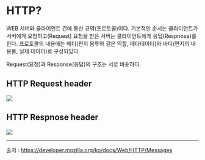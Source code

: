 # HTTP?

WEB 서버와 클라이언트 간에 통신 규약(프로토콜)이다. 기본적인 순서는 클라이언트가 서버에게 요청하고(Request) 요청을 받은 서버는 클라이언트에게 응답(Respnose)를 한다. 프로토콜의 내용에는 헤더(편지 봉투와 같은 역할, 메타데이터)와 바디(편지의 내용물, 실제 데이터)로 구성되있다.

Request(요청)과 Response(응답)의 구조는 서로 비슷하다.


## HTTP Request header
<img src="https://mdn.mozillademos.org/files/13821/HTTP_Request_Headers2.png">


## HTTP Respnose header
<img src="https://mdn.mozillademos.org/files/13823/HTTP_Response_Headers2.png">



----

출처 : https://developer.mozilla.org/ko/docs/Web/HTTP/Messages
